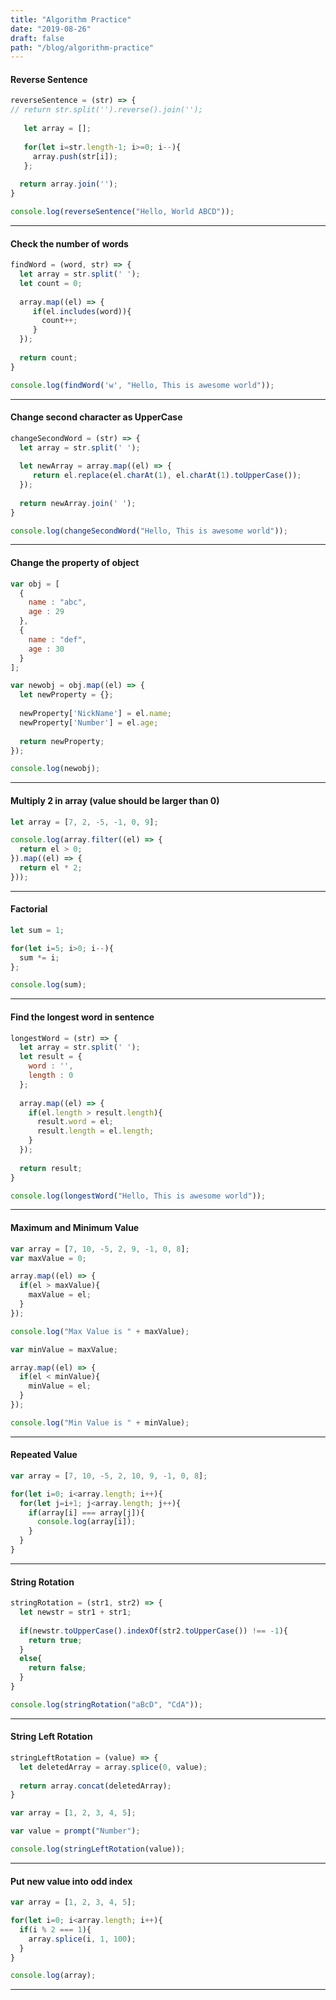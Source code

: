```yaml
---
title: "Algorithm Practice"
date: "2019-08-26"
draft: false
path: "/blog/algorithm-practice"
---
```


#### Reverse Sentence
```js
reverseSentence = (str) => {
// return str.split('').reverse().join('');
  
   let array = [];
  
   for(let i=str.length-1; i>=0; i--){
     array.push(str[i]);
   };
  
  return array.join('');
}

console.log(reverseSentence("Hello, World ABCD"));
```
---

#### Check the number of words
```js
findWord = (word, str) => {
  let array = str.split(' ');
  let count = 0;
  
  array.map((el) => {
     if(el.includes(word)){
       count++;
     } 
  });
  
  return count;
}

console.log(findWord('w', "Hello, This is awesome world"));
```

---

#### Change second character as UpperCase
```js
changeSecondWord = (str) => {
  let array = str.split(' ');
  
  let newArray = array.map((el) => {
     return el.replace(el.charAt(1), el.charAt(1).toUpperCase());
  });
  
  return newArray.join(' ');
}

console.log(changeSecondWord("Hello, This is awesome world"));
```

---

#### Change the property of object
```js
var obj = [
  {
    name : "abc",
    age : 29
  },
  {
    name : "def",
    age : 30
  }
];

var newobj = obj.map((el) => {
  let newProperty = {};
  
  newProperty['NickName'] = el.name;
  newProperty['Number'] = el.age;
  
  return newProperty;
});

console.log(newobj);
```

---

#### Multiply 2 in array (value should be larger than 0)
```js
let array = [7, 2, -5, -1, 0, 9];

console.log(array.filter((el) => {
  return el > 0;
}).map((el) => {
  return el * 2;
}));
```

---

#### Factorial
```js
let sum = 1;

for(let i=5; i>0; i--){
  sum *= i;
};

console.log(sum);
```

---

#### Find the longest word in sentence
```js
longestWord = (str) => {
  let array = str.split(' ');
  let result = {
    word : '',
    length : 0
  };
  
  array.map((el) => {
    if(el.length > result.length){
      result.word = el;
      result.length = el.length;
    }
  });
  
  return result;
}

console.log(longestWord("Hello, This is awesome world"));
```

---

#### Maximum and Minimum Value
```js
var array = [7, 10, -5, 2, 9, -1, 0, 8];
var maxValue = 0;

array.map((el) => {
  if(el > maxValue){
    maxValue = el;
  }
});

console.log("Max Value is " + maxValue);

var minValue = maxValue;

array.map((el) => {
  if(el < minValue){
    minValue = el;
  }
});

console.log("Min Value is " + minValue);
```

---

#### Repeated Value
```js
var array = [7, 10, -5, 2, 10, 9, -1, 0, 8];

for(let i=0; i<array.length; i++){
  for(let j=i+1; j<array.length; j++){
    if(array[i] === array[j]){
      console.log(array[i]);
    }
  }
}
```

---

#### String Rotation
```js
stringRotation = (str1, str2) => {
  let newstr = str1 + str1;
  
  if(newstr.toUpperCase().indexOf(str2.toUpperCase()) !== -1){
    return true;
  }
  else{
    return false;
  }
}

console.log(stringRotation("aBcD", "CdA"));
```

---

#### String Left Rotation
```js
stringLeftRotation = (value) => {
  let deletedArray = array.splice(0, value);
  
  return array.concat(deletedArray);
}

var array = [1, 2, 3, 4, 5];

var value = prompt("Number");

console.log(stringLeftRotation(value));
```

---

#### Put new value into odd index
```js
var array = [1, 2, 3, 4, 5];

for(let i=0; i<array.length; i++){
  if(i % 2 === 1){
    array.splice(i, 1, 100);
  }
}

console.log(array);
```

---
